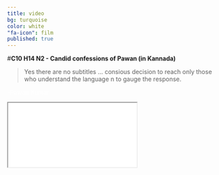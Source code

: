 ```yaml
---
title: video
bg: turquoise
color: white
"fa-icon": film
published: true
---
```


#**C10 H14 N2 - Candid confessions of Pawan (in Kannada)**


>Yes there are no subtitles ... 
>consious decision to reach only those who understand the language n to gauge the response.

<span style="color:white">-Pawan Kumar</span>




<div class="icontain"><iframe src="//www.youtube.com/embed/Oaoctj4uanY" allowfullscreen></iframe></div>